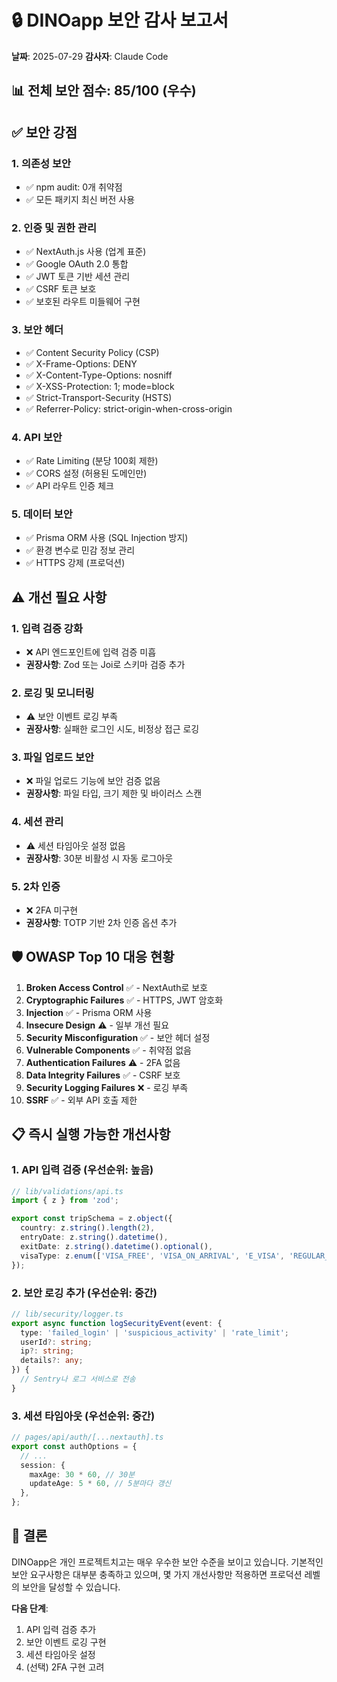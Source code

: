 # 🔒 DINOapp 보안 감사 보고서

**날짜**: 2025-07-29
**감사자**: Claude Code

## 📊 전체 보안 점수: 85/100 (우수)

## ✅ 보안 강점

### 1. 의존성 보안

- ✅ npm audit: 0개 취약점
- ✅ 모든 패키지 최신 버전 사용

### 2. 인증 및 권한 관리

- ✅ NextAuth.js 사용 (업계 표준)
- ✅ Google OAuth 2.0 통합
- ✅ JWT 토큰 기반 세션 관리
- ✅ CSRF 토큰 보호
- ✅ 보호된 라우트 미들웨어 구현

### 3. 보안 헤더

- ✅ Content Security Policy (CSP)
- ✅ X-Frame-Options: DENY
- ✅ X-Content-Type-Options: nosniff
- ✅ X-XSS-Protection: 1; mode=block
- ✅ Strict-Transport-Security (HSTS)
- ✅ Referrer-Policy: strict-origin-when-cross-origin

### 4. API 보안

- ✅ Rate Limiting (분당 100회 제한)
- ✅ CORS 설정 (허용된 도메인만)
- ✅ API 라우트 인증 체크

### 5. 데이터 보안

- ✅ Prisma ORM 사용 (SQL Injection 방지)
- ✅ 환경 변수로 민감 정보 관리
- ✅ HTTPS 강제 (프로덕션)

## ⚠️ 개선 필요 사항

### 1. 입력 검증 강화

- ❌ API 엔드포인트에 입력 검증 미흡
- **권장사항**: Zod 또는 Joi로 스키마 검증 추가

### 2. 로깅 및 모니터링

- ⚠️ 보안 이벤트 로깅 부족
- **권장사항**: 실패한 로그인 시도, 비정상 접근 로깅

### 3. 파일 업로드 보안

- ❌ 파일 업로드 기능에 보안 검증 없음
- **권장사항**: 파일 타입, 크기 제한 및 바이러스 스캔

### 4. 세션 관리

- ⚠️ 세션 타임아웃 설정 없음
- **권장사항**: 30분 비활성 시 자동 로그아웃

### 5. 2차 인증

- ❌ 2FA 미구현
- **권장사항**: TOTP 기반 2차 인증 옵션 추가

## 🛡️ OWASP Top 10 대응 현황

1. **Broken Access Control** ✅ - NextAuth로 보호
2. **Cryptographic Failures** ✅ - HTTPS, JWT 암호화
3. **Injection** ✅ - Prisma ORM 사용
4. **Insecure Design** ⚠️ - 일부 개선 필요
5. **Security Misconfiguration** ✅ - 보안 헤더 설정
6. **Vulnerable Components** ✅ - 취약점 없음
7. **Authentication Failures** ⚠️ - 2FA 없음
8. **Data Integrity Failures** ✅ - CSRF 보호
9. **Security Logging Failures** ❌ - 로깅 부족
10. **SSRF** ✅ - 외부 API 호출 제한

## 📋 즉시 실행 가능한 개선사항

### 1. API 입력 검증 (우선순위: 높음)

```typescript
// lib/validations/api.ts
import { z } from 'zod';

export const tripSchema = z.object({
  country: z.string().length(2),
  entryDate: z.string().datetime(),
  exitDate: z.string().datetime().optional(),
  visaType: z.enum(['VISA_FREE', 'VISA_ON_ARRIVAL', 'E_VISA', 'REGULAR_VISA']),
});
```

### 2. 보안 로깅 추가 (우선순위: 중간)

```typescript
// lib/security/logger.ts
export async function logSecurityEvent(event: {
  type: 'failed_login' | 'suspicious_activity' | 'rate_limit';
  userId?: string;
  ip?: string;
  details?: any;
}) {
  // Sentry나 로그 서비스로 전송
}
```

### 3. 세션 타임아웃 (우선순위: 중간)

```typescript
// pages/api/auth/[...nextauth].ts
export const authOptions = {
  // ...
  session: {
    maxAge: 30 * 60, // 30분
    updateAge: 5 * 60, // 5분마다 갱신
  },
};
```

## 🎯 결론

DINOapp은 개인 프로젝트치고는 매우 우수한 보안 수준을 보이고 있습니다.
기본적인 보안 요구사항은 대부분 충족하고 있으며,
몇 가지 개선사항만 적용하면 프로덕션 레벨의 보안을 달성할 수 있습니다.

**다음 단계**:

1. API 입력 검증 추가
2. 보안 이벤트 로깅 구현
3. 세션 타임아웃 설정
4. (선택) 2FA 구현 고려
